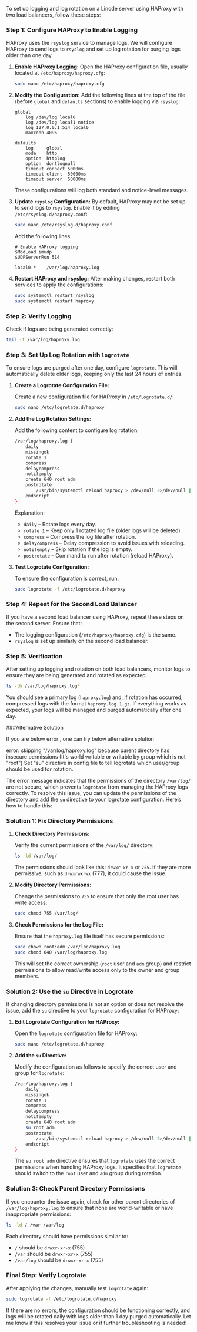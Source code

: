 To set up logging and log rotation on a Linode server using HAProxy with two load balancers, follow these steps:

### Step 1: Configure HAProxy to Enable Logging
HAProxy uses the `rsyslog` service to manage logs. We will configure HAProxy to send logs to `rsyslog` and set up log rotation for purging logs older than one day.

1. **Enable HAProxy Logging:**
   Open the HAProxy configuration file, usually located at `/etc/haproxy/haproxy.cfg`:

   ```bash
   sudo nano /etc/haproxy/haproxy.cfg
   ```

2. **Modify the Configuration:**
   Add the following lines at the top of the file (before `global` and `defaults` sections) to enable logging via `rsyslog`:

   ```haproxy
   global
       log /dev/log local0
       log /dev/log local1 notice
       log 127.0.0.1:514 local0
       maxconn 4096

   defaults
       log     global
       mode    http
       option  httplog
       option  dontlognull
       timeout connect 5000ms
       timeout client  50000ms
       timeout server  50000ms
   ```

   These configurations will log both standard and notice-level messages.

3. **Update `rsyslog` Configuration:**
   By default, HAProxy may not be set up to send logs to `rsyslog`. Enable it by editing `/etc/rsyslog.d/haproxy.conf`:

   ```bash
   sudo nano /etc/rsyslog.d/haproxy.conf
   ```

   Add the following lines:

   ```rsyslog
   # Enable HAProxy logging
   $ModLoad imudp
   $UDPServerRun 514

   local0.*    /var/log/haproxy.log
   ```

4. **Restart HAProxy and rsyslog:**
   After making changes, restart both services to apply the configurations:

   ```bash
   sudo systemctl restart rsyslog
   sudo systemctl restart haproxy
   ```

### Step 2: Verify Logging
Check if logs are being generated correctly:

```bash
tail -f /var/log/haproxy.log
```

### Step 3: Set Up Log Rotation with `logrotate`
To ensure logs are purged after one day, configure `logrotate`. This will automatically delete older logs, keeping only the last 24 hours of entries.

1. **Create a Logrotate Configuration File:**

   Create a new configuration file for HAProxy in `/etc/logrotate.d/`:

   ```bash
   sudo nano /etc/logrotate.d/haproxy
   ```

2. **Add the Log Rotation Settings:**

   Add the following content to configure log rotation:

   ```bash
   /var/log/haproxy.log {
       daily
       missingok
       rotate 1
       compress
       delaycompress
       notifempty
       create 640 root adm
       postrotate
           /usr/bin/systemctl reload haproxy > /dev/null 2>/dev/null || true
       endscript
   }
   ```

   Explanation:
   - `daily` – Rotate logs every day.
   - `rotate 1` – Keep only 1 rotated log file (older logs will be deleted).
   - `compress` – Compress the log file after rotation.
   - `delaycompress` – Delay compression to avoid issues with reloading.
   - `notifempty` – Skip rotation if the log is empty.
   - `postrotate` – Command to run after rotation (reload HAProxy).

3. **Test Logrotate Configuration:**

   To ensure the configuration is correct, run:

   ```bash
   sudo logrotate -f /etc/logrotate.d/haproxy
   ```

### Step 4: Repeat for the Second Load Balancer
If you have a second load balancer using HAProxy, repeat these steps on the second server. Ensure that:

- The logging configuration (`/etc/haproxy/haproxy.cfg`) is the same.
- `rsyslog` is set up similarly on the second load balancer.

### Step 5: Verification
After setting up logging and rotation on both load balancers, monitor logs to ensure they are being generated and rotated as expected.

```bash
ls -lh /var/log/haproxy.log*
```

You should see a primary log (`haproxy.log`) and, if rotation has occurred, compressed logs with the format `haproxy.log.1.gz`. If everything works as expected, your logs will be managed and purged automatically after one day.



###Alternative Solution

If you are below error , one can try below alternative solution 

error: skipping "/var/log/haproxy.log" because parent directory has insecure permissions (It's world writable or writable by group which is not "root") Set "su" directive in config file to tell logrotate which user/group should be used for rotation.


The error message indicates that the permissions of the directory `/var/log/` are not secure, which prevents `logrotate` from managing the HAProxy logs correctly. To resolve this issue, you can update the permissions of the directory and add the `su` directive to your logrotate configuration. Here’s how to handle this:

### Solution 1: Fix Directory Permissions
1. **Check Directory Permissions:**

   Verify the current permissions of the `/var/log/` directory:

   ```bash
   ls -ld /var/log/
   ```

   The permissions should look like this: `drwxr-xr-x` or `755`. If they are more permissive, such as `drwxrwxrwx` (777), it could cause the issue.

2. **Modify Directory Permissions:**

   Change the permissions to `755` to ensure that only the root user has write access:

   ```bash
   sudo chmod 755 /var/log/
   ```

3. **Check Permissions for the Log File:**

   Ensure that the `haproxy.log` file itself has secure permissions:

   ```bash
   sudo chown root:adm /var/log/haproxy.log
   sudo chmod 640 /var/log/haproxy.log
   ```

   This will set the correct ownership (`root` user and `adm` group) and restrict permissions to allow read/write access only to the owner and group members.

### Solution 2: Use the `su` Directive in Logrotate
If changing directory permissions is not an option or does not resolve the issue, add the `su` directive to your `logrotate` configuration for HAProxy:

1. **Edit Logrotate Configuration for HAProxy:**

   Open the `logrotate` configuration file for HAProxy:

   ```bash
   sudo nano /etc/logrotate.d/haproxy
   ```

2. **Add the `su` Directive:**

   Modify the configuration as follows to specify the correct user and group for `logrotate`:

   ```bash
   /var/log/haproxy.log {
       daily
       missingok
       rotate 1
       compress
       delaycompress
       notifempty
       create 640 root adm
       su root adm
       postrotate
           /usr/bin/systemctl reload haproxy > /dev/null 2>/dev/null || true
       endscript
   }
   ```

   The `su root adm` directive ensures that `logrotate` uses the correct permissions when handling HAProxy logs. It specifies that `logrotate` should switch to the `root` user and `adm` group during rotation.

### Solution 3: Check Parent Directory Permissions
If you encounter the issue again, check for other parent directories of `/var/log/haproxy.log` to ensure that none are world-writable or have inappropriate permissions:

```bash
ls -ld / /var /var/log
```

Each directory should have permissions similar to:

- `/` should be `drwxr-xr-x` (755)
- `/var` should be `drwxr-xr-x` (755)
- `/var/log` should be `drwxr-xr-x` (755)

### Final Step: Verify Logrotate
After applying the changes, manually test `logrotate` again:

```bash
sudo logrotate -f /etc/logrotate.d/haproxy
```

If there are no errors, the configuration should be functioning correctly, and logs will be rotated daily with logs older than 1 day purged automatically. Let me know if this resolves your issue or if further troubleshooting is needed!

